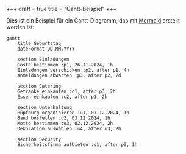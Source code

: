 +++
draft = true
title = "Gantt-Beispiel"
+++

Dies ist ein Beispiel für ein Gantt-Diagramm, das mit [Mermaid](https://mermaid.js.org/syntax/gantt.html) erstellt worden ist:

```mermaid
gantt
    title Geburtstag
    dateFormat DD.MM.YYYY

    section Einladungen
    Gäste bestimmen :p1, 26.11.2024, 1h
    Einladungen verschicken :p2, after p1, 4h
    Anmeldungen abwarten :p3, after p2, 7d

    section Catering
    Getränke einkaufen :c1, after p3, 2h
    Essen einkaufen :c2, after p3, 2h

    section Unterhaltung
    Hüpfburg organisieren :u1, 01.12.2024, 1h
    Band bestellen :u2, 03.12.2024, 1h
    Motto bestimmen :u3, 02.12.2024, 2h
    Dekoration auswählen :u4, after u3, 2h

    section Security
    Sicherheitsfirma aufbieten :s1, after p3, 1h
```